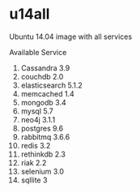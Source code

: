 # u14all
Ubuntu 14.04 image with all services

Available Service
  1.  Cassandra 3.9
  2.  couchdb 2.0
  3.  elasticsearch 5.1.2
  4.  memcached 1.4
  5.  mongodb 3.4
  6.  mysql 5.7
  7.  neo4j 3.1.1
  8.  postgres 9.6
  9.  rabbitmq 3.6.6
 10.   redis 3.2
 11.   rethinkdb 2.3
 12.  riak 2.2
 13.   selenium 3.0
 14.   sqllite 3


